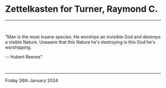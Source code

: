 # Zettelkasten for Turner, Raymond C.

---

<br>

"Man is the most insane species. He worships an invisible God and destroys a visible Nature. Unaware that this Nature he's destroying is this God he's worshipping.

-- Hubert Reeves"

</br>

---
Friday 26th January 2024
